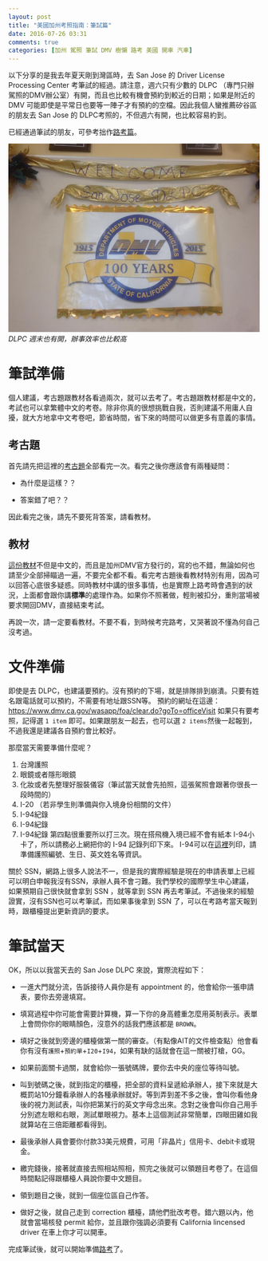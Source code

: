 ```yaml
---
layout: post
title: "美國加州考照指南：筆試篇"
date: 2016-07-26 03:31
comments: true
categories: [加州 駕照 筆試 DMV 樹懶 路考 美國 開車 汽車]
---
```

以下分享的是我去年夏天剛到灣區時，去 San Jose 的 Driver License Processing Center 考筆試的經過。請注意，週六只有少數的 DLPC （專門只辦駕照的DMV辦公室）有開，而且也比較有機會預約到較近的日期；如果是附近的 DMV 可能即使是平常日也要等一陣子才有預約的空檔。因此我個人蠻推薦矽谷區的朋友去 San Jose 的 DLPC考照的，不但週六有開，也比較容易約到。

已經通過筆試的朋友，可參考拙作[路考篇](http://blog.ponan.li/post/2016/07/26/united-states-california-guide-to-driver-license-behind-wheel-road-test-dmv "美國加州考照指南：路考篇")。

![IMG_7777.JPG](/assets/img/vKeBPObeRdPOTMm3E4fw_IMG_7777.JPG)
*DLPC 週末也有開，辦事效率也比較高*


# 筆試準備
個人建議，考古題跟教材各看過兩次，就可以去考了。考古題跟教材都是中文的，考試也可以拿繁體中文的考卷。除非你真的很想挑戰自我，否則建議不用庸人自擾，就大方地拿中文考卷吧，節省時間，省下來的時間可以做更多有意義的事情。

## 考古題
首先請先把這裡的[考古題](http://www.ccyp.com/TRAFFIC/)全部看完一次。看完之後你應該會有兩種疑問：

- 為什麼是這樣？？

- 答案錯了吧？？

因此看完之後，請先不要死背答案，請看教材。

## 教材
[這份教材](https://www.dmv.ca.gov/portal/wcm/connect/228841fc-37f3-43e1-8ac5-07af94393138/dl600C.pdf?MOD=AJPERES)不但是中文的，而且是加州DMV官方發行的，寫的也不錯，無論如何也請至少全部掃瞄過一遍，不要完全都不看。看完考古題後看教材特別有用，因為可以回答心底很多疑惑。同時教材中講的很多事情，也是實際上路考時會遇到的狀況，上面都會跟你講**標準**的處理作為。如果你不照著做，輕則被扣分，重則當場被要求開回DMV，直接結束考試。

再說一次，請一定要看教材。不要不看，到時候考完路考，又哭著說不懂為何自己沒考過。

# 文件準備
即使是去 DLPC，也建議要預約。沒有預約的下場，就是排隊排到崩潰。只要有姓名跟電話就可以預約，不需要有地址跟SSN等。
預約的網址在這邊： https://www.dmv.ca.gov/wasapp/foa/clear.do?goTo=officeVisit
如果只有要考照，記得選 `1 item` 即可。如果跟朋友一起去，也可以選 `2 items`然後一起報到，不過我還是建議各自預約會比較好。

那麼當天需要準備什麼呢？
1. 台灣護照
2. 眼鏡或者隱形眼鏡
3. 化妝或者先整理好服裝儀容（筆試當天就會先拍照，這張駕照會跟著你很長一段時間的）
4. I-20 （若非學生則準備與你入境身份相關的文件）
4. I-94紀錄
4. I-94紀錄
4. I-94紀錄
第四點很重要所以打三次。現在搭飛機入境已經不會有紙本 I-94小卡了，所以請務必上網把你的 I-94 記錄列印下來。
I-94可以在[這裡](https://i94.cbp.dhs.gov/I94/ "US CBP I-94")列印，請準備護照編號、生日、英文姓名等資訊。

關於 SSN，網路上很多人說法不一，但是我的實際經驗是現在的申請表單上已經可以明白申報我沒有SSN，承辦人員不會刁難。我們學校的國際學生中心建議，如果預期自己很快就會拿到 SSN ，就等拿到 SSN 再去考筆試。不過後來的經驗證實，沒有SSN也可以考筆試，而如果事後拿到 SSN 了，可以在考路考當天報到時，跟櫃檯提出更新資訊的要求。

# 筆試當天
OK，所以以我當天去的 San Jose DLPC 來說，實際流程如下：

- 一進大門就分流，告訴接待人員你是有 appointment 的，他會給你一張申請表，要你去旁邊填寫。

- 填寫過程中你可能會需要計算機，算一下你的身高體重怎麼用英制表示。表單上會問你你的眼睛顏色，沒意外的話我們應該都是 `BROWN`。

- 填好之後就到旁邊的櫃檯做第一關的審查。（有點像AIT的文件檢查點）他會看你有沒有`護照`+`預約單`+`I20`+`I94`，如果有缺的話就會在這一關被打槍，GG。

- 如果前面關卡過關，就會給你一張號碼牌，要你去中央的座位等待叫號。

- 叫到號碼之後，就到指定的櫃檯，把全部的資料呈遞給承辦人，接下來就是大概罰站10分鐘看承辦人的各種承辦就好。等到弄到差不多之後，會叫你看他身後的視力測試表，叫你把第某行的英文字母念出來。念對之後會叫你自己用手分別遮左眼和右眼，測試單眼視力。基本上這個測試非常簡單，四眼田雞如我就算站在三倍距離都看得到。

- 最後承辦人員會要你付款33美元規費，可用「非晶片」信用卡、debit卡或現金。

- 繳完錢後，接著就直接去照相站照相，照完之後就可以領題目考卷了。在這個時間點記得跟櫃檯人員說你要中文題目。

- 領到題目之後，就到一個座位區自己作答。
- 做好之後，就自己走到 correction 櫃檯，請他們批改考卷。錯六題以內，他就會當場核發 permit 給你，並且跟你強調必須要有 California lincensed driver 在車上你才可以開車。


完成筆試後，就可以開始準備[路考](http://blog.ponan.li/post/2016/07/26/united-states-california-guide-to-driver-license-behind-wheel-road-test-dmv "美國加州考照指南：路考篇")了。